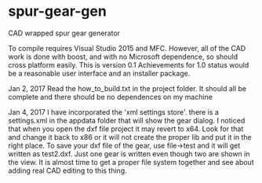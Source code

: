 # spur-gear-gen
CAD wrapped spur gear generator

To compile requires Visual Studio 2015 and MFC. However, all of the CAD work is done with boost, and with no Microsoft dependence, so should cross platform easily. This is version 0.1 Achievements for 1.0 status would be a reasonable user interface and an installer package.

Jan 2, 2017
Read the how_to_build.txt in the project folder. It should all be complete and there should be no dependences on my machine

Jan 4, 2017
I have incorporated the 'xml settings store'. there is a settings.xml in the appdata folder that will show the gear dialog. I noticed that when you open the dxf file project it may revert to x64. Look for that and change it back to x86 or it will not create the proper lib and put it in the right place. To save your dxf file of the gear, use file->test and it will get written as test2.dxf. Just one gear is written even though two are shown in the view. It is almost time to get a proper file system together and see about adding real CAD editing to this thing.

